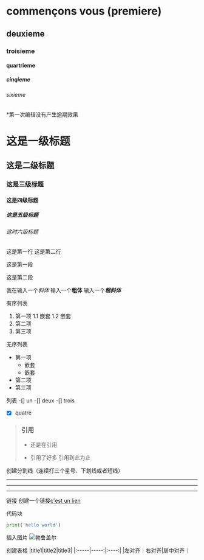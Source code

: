 # commençons vous (premiere)
## deuxieme
### troisieme
#### quartrieme
##### cinqieme
###### sixieme

*第一次编辑没有产生逾期效果

# 这是一级标题
## 这是二级标题
### 这是三级标题
#### 这是四级标题
##### 这是五级标题
###### 这时六级标题

这是第一行
这是第二行

这是第一段

这是第二段

我在输入一个*斜体*
输入一个**粗体**
输入一个***粗斜体***

有序列表
1. 第一项
	1.1 嵌套
	1.2 嵌套
2. 第二项
3. 第三项

无序列表
- 第一项
	- 嵌套
	- 嵌套
- 第二项
- 第三项

列表
-[] un
-[] deux
-[] trois
-[X] quatre

> ### 引用
> * 还是在引用
> - 引用了好多
> 引用到此为止

创建分割线（连续打三个星号、下划线或者短线）
***
---
____

链接
创建一个链接[c'est un lien](https://docs.djangoproject.com/zh-hans/5.1/intro/tutorial01/)

代码块
```python
print('hello world')
```

插入图片
![勃鲁盖尔](https://www.sjmhxs.com/wp-content/uploads/2022/06/1654741551-adc3ad0ed0845d4.jpg)

创建表格
|title1|title2|title3|
|:-----|-----:|:----:|
|左对齐｜右对齐|居中对齐｜
